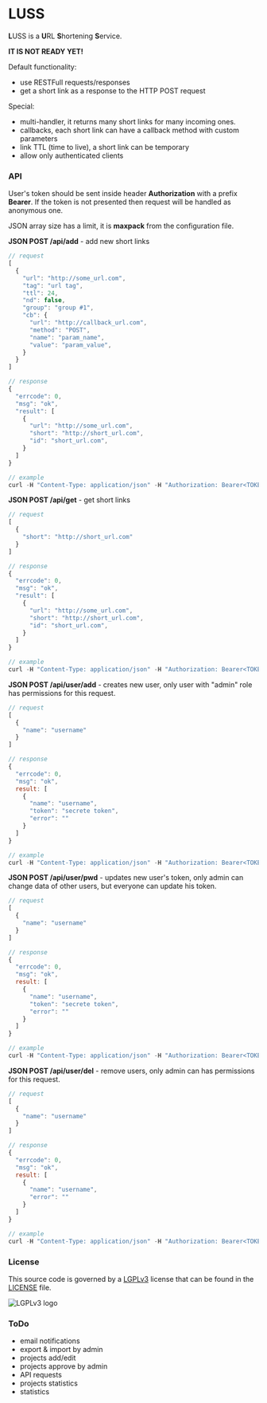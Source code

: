 # LUSS

**L**USS is a **U**RL **S**hortening **S**ervice.

**IT IS NOT READY YET!**

Default functionality:

* use RESTFull requests/responses
* get a short link as a response to the HTTP POST request

Special:

* multi-handler, it returns many short links for many incoming ones.
* callbacks, each short link can have a callback method with custom parameters
* link TTL (time to live), a short link can be temporary
* allow only authenticated clients

### API

User's token should be sent inside header **Authorization** with a prefix **Bearer**. If the token is not presented then request will be handled as anonymous one.

JSON array size has a limit, it is **maxpack** from the configuration file.

**JSON POST /api/add** - add new short links

```js
// request
[
  {
    "url": "http://some_url.com",
    "tag": "url tag",
    "ttl": 24,
    "nd": false,
    "group": "group #1",
    "cb": {
      "url": "http://callback_url.com",
      "method": "POST",
      "name": "param_name",
      "value": "param_value",
    }
  }
]

// response
{
  "errcode": 0,
  "msg": "ok",
  "result": [
    {
      "url": "http://some_url.com",
      "short": "http://short_url.com",
      "id": "short_url.com",
    }
  ]
}

// example
curl -H "Content-Type: application/json" -H "Authorization: Bearer<TOKEN>" -X POST --data '[{"url": "http://domain", "tag": "", "group": "", "ttl": null, "nd": false, "cb": {"url": "", "method": "", "name": "", "value": ""}}]' http://<CUSTOM_DOMAIN>/api/add
```

**JSON POST /api/get** - get short links

```js
// request
[
  {
    "short": "http://short_url.com"
  }
]

// response
{
  "errcode": 0,
  "msg": "ok",
  "result": [
    {
      "url": "http://some_url.com",
      "short": "http://short_url.com",
      "id": "short_url.com",
    }
  ]
}

// example
curl -H "Content-Type: application/json" -H "Authorization: Bearer<TOKEN>" -X POST --data '[{"short": "http://<CUSTOM_DOMAIN>/P"}, {"short": "http://<CUSTOM_DOMAIN>/O"}]' http://<CUSTOM_DOMAIN>/api/get
```

**JSON POST /api/user/add** - creates new user, only user with "admin" role has permissions for this request.

```js
// request
[
  {
    "name": "username"
  }
]

// response
{
  "errcode": 0,
  "msg": "ok",
  result: [
    {
      "name": "username",
      "token": "secrete token",
      "error": ""
    }
  ]
}

// example
curl -H "Content-Type: application/json" -H "Authorization: Bearer<TOKEN>" -X POST --data '[{"name": "user1"}, {"name": "user2"}]' http://<CUSTOM_DOMAIN>/api/user/add
```

**JSON POST /api/user/pwd** - updates new user's token, only admin can change data of other users, but everyone can update his token.

```js
// request
[
  {
    "name": "username"
  }
]

// response
{
  "errcode": 0,
  "msg": "ok",
  result: [
    {
      "name": "username",
      "token": "secrete token",
      "error": ""
    }
  ]
}

// example
curl -H "Content-Type: application/json" -H "Authorization: Bearer<TOKEN>" -X POST --data '[{"name": "user1"}, {"name": "user2"}]' http://<CUSTOM_DOMAIN>/api/user/pwd
```

**JSON POST /api/user/del** - remove users, only admin can has permissions for this request.

```js
// request
[
  {
    "name": "username"
  }
]

// response
{
  "errcode": 0,
  "msg": "ok",
  result: [
    {
      "name": "username",
      "error": ""
    }
  ]
}

// example
curl -H "Content-Type: application/json" -H "Authorization: Bearer<TOKEN>" -X POST --data '[{"name": "user1"}, {"name": "user2"}]' http://<CUSTOM_DOMAIN>/api/user/del
```


### License

This source code is governed by a [LGPLv3](https://www.gnu.org/licenses/lgpl-3.0.txt) license that can be found in the [LICENSE](https://github.com/z0rr0/luss/blob/master/LICENSE) file.

<img src="https://www.gnu.org/graphics/lgplv3-147x51.png" title="LGPLv3 logo">


### ToDo

* email notifications
* export & import by admin
* projects add/edit
* projects approve by admin
* API requests
* projects statistics
* statistics